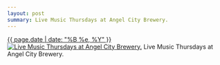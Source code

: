 ```yaml
---
layout: post
summary: Live Music Thursdays at Angel City Brewery.
---
```


<p>
  <time><a href="/272">{{ page.date | date: "%B %e, %Y" }}</a></time>
  <a href="/272"><img src="{{ site.assets_url }}/272-640.jpg" srcset="{{ site.assets_url }}/272-1280.jpg 1280w, {{ site.assets_url }}/272-960.jpg 960w, {{ site.assets_url }}/272-640.jpg 640w, {{ site.assets_url }}/272-320.jpg 320w" sizes="(min-width: 700px) 50vw, calc(100vw - 2rem)" alt="Live Music Thursdays at Angel City Brewery." /></a>
  <span>Live Music Thursdays at Angel City Brewery.</span>
</p>
